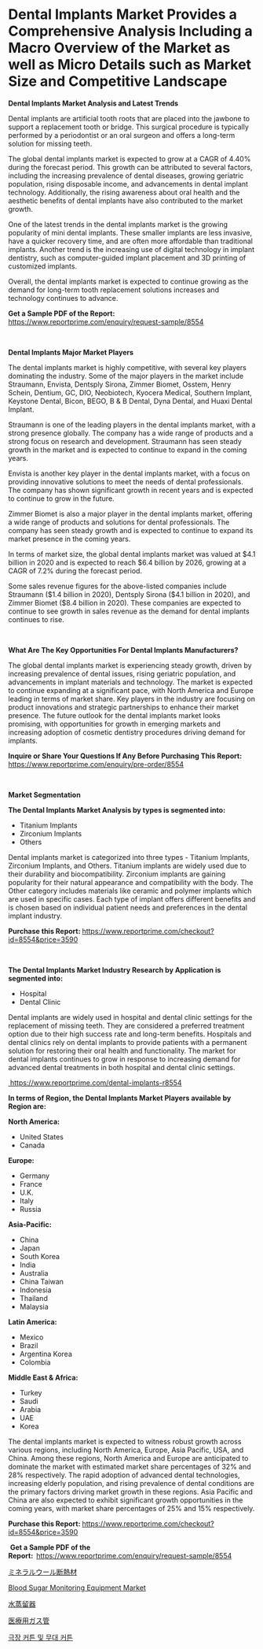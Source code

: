 <p><h1>Dental Implants Market Provides a Comprehensive Analysis Including a Macro Overview of the Market as well as Micro Details such as Market Size and Competitive Landscape</h1></p><p><strong>Dental Implants Market Analysis and Latest Trends</strong></p>
<p><p>Dental implants are artificial tooth roots that are placed into the jawbone to support a replacement tooth or bridge. This surgical procedure is typically performed by a periodontist or an oral surgeon and offers a long-term solution for missing teeth. </p><p>The global dental implants market is expected to grow at a CAGR of 4.40% during the forecast period. This growth can be attributed to several factors, including the increasing prevalence of dental diseases, growing geriatric population, rising disposable income, and advancements in dental implant technology. Additionally, the rising awareness about oral health and the aesthetic benefits of dental implants have also contributed to the market growth.</p><p>One of the latest trends in the dental implants market is the growing popularity of mini dental implants. These smaller implants are less invasive, have a quicker recovery time, and are often more affordable than traditional implants. Another trend is the increasing use of digital technology in implant dentistry, such as computer-guided implant placement and 3D printing of customized implants.</p><p>Overall, the dental implants market is expected to continue growing as the demand for long-term tooth replacement solutions increases and technology continues to advance.</p></p>
<p><strong>Get a Sample PDF of the Report:&nbsp;</strong> <a href="https://www.reportprime.com/enquiry/request-sample/8554">https://www.reportprime.com/enquiry/request-sample/8554</a></p>
<p>&nbsp;</p>
<p><strong>Dental Implants Major Market Players</strong></p>
<p><p>The dental implants market is highly competitive, with several key players dominating the industry. Some of the major players in the market include Straumann, Envista, Dentsply Sirona, Zimmer Biomet, Osstem, Henry Schein, Dentium, GC, DIO, Neobiotech, Kyocera Medical, Southern Implant, Keystone Dental, Bicon, BEGO, B & B Dental, Dyna Dental, and Huaxi Dental Implant.</p><p>Straumann is one of the leading players in the dental implants market, with a strong presence globally. The company has a wide range of products and a strong focus on research and development. Straumann has seen steady growth in the market and is expected to continue to expand in the coming years.</p><p>Envista is another key player in the dental implants market, with a focus on providing innovative solutions to meet the needs of dental professionals. The company has shown significant growth in recent years and is expected to continue to grow in the future.</p><p>Zimmer Biomet is also a major player in the dental implants market, offering a wide range of products and solutions for dental professionals. The company has seen steady growth and is expected to continue to expand its market presence in the coming years.</p><p>In terms of market size, the global dental implants market was valued at $4.1 billion in 2020 and is expected to reach $6.4 billion by 2026, growing at a CAGR of 7.2% during the forecast period.</p><p>Some sales revenue figures for the above-listed companies include Straumann ($1.4 billion in 2020), Dentsply Sirona ($4.1 billion in 2020), and Zimmer Biomet ($8.4 billion in 2020). These companies are expected to continue to see growth in sales revenue as the demand for dental implants continues to rise.</p></p>
<p>&nbsp;</p>
<p><strong>What Are The Key Opportunities For Dental Implants Manufacturers?</strong></p>
<p><p>The global dental implants market is experiencing steady growth, driven by increasing prevalence of dental issues, rising geriatric population, and advancements in implant materials and technology. The market is expected to continue expanding at a significant pace, with North America and Europe leading in terms of market share. Key players in the industry are focusing on product innovations and strategic partnerships to enhance their market presence. The future outlook for the dental implants market looks promising, with opportunities for growth in emerging markets and increasing adoption of cosmetic dentistry procedures driving demand for implants.</p></p>
<p><strong>Inquire or Share Your Questions If Any Before Purchasing This Report:</strong> <a href="https://www.reportprime.com/enquiry/pre-order/8554">https://www.reportprime.com/enquiry/pre-order/8554</a></p>
<p>&nbsp;</p>
<p><strong>Market Segmentation</strong></p>
<p><strong>The Dental Implants Market Analysis by types is segmented into:</strong></p>
<p><ul><li>Titanium Implants</li><li>Zirconium Implants</li><li>Others</li></ul></p>
<p><p>Dental implants market is categorized into three types - Titanium Implants, Zirconium Implants, and Others. Titanium implants are widely used due to their durability and biocompatibility. Zirconium implants are gaining popularity for their natural appearance and compatibility with the body. The Other category includes materials like ceramic and polymer implants which are used in specific cases. Each type of implant offers different benefits and is chosen based on individual patient needs and preferences in the dental implant industry.</p></p>
<p><strong>Purchase this Report:&nbsp;</strong><a href="https://www.reportprime.com/checkout?id=8554&price=3590">https://www.reportprime.com/checkout?id=8554&price=3590</a></p>
<p>&nbsp;</p>
<p><strong>The Dental Implants Market Industry Research by Application is segmented into:</strong></p>
<p><ul><li>Hospital</li><li>Dental Clinic</li></ul></p>
<p><p>Dental implants are widely used in hospital and dental clinic settings for the replacement of missing teeth. They are considered a preferred treatment option due to their high success rate and long-term benefits. Hospitals and dental clinics rely on dental implants to provide patients with a permanent solution for restoring their oral health and functionality. The market for dental implants continues to grow in response to increasing demand for advanced dental treatments in both hospital and dental clinic settings.</p></p>
<p><a href="https://www.reportprime.com/dental-implants-r8554">&nbsp;https://www.reportprime.com/dental-implants-r8554</a></p>
<p><strong>In terms of Region, the Dental Implants Market Players available by Region are:</strong></p>
<p>
    <p> <strong> North America: </strong>
        <ul>
            <li>United States</li>
            <li>Canada</li>
        </ul>
        </p> 
    <p> <strong> Europe: </strong>
        <ul>
            <li>Germany</li>
            <li>France</li>
            <li>U.K.</li>
            <li>Italy</li>
            <li>Russia</li>
        </ul>
        </p> 
    <p> <strong> Asia-Pacific: </strong>
        <ul>
            <li>China</li>
            <li>Japan</li>
            <li>South Korea</li>
            <li>India</li>
            <li>Australia</li>
            <li>China Taiwan</li>
            <li>Indonesia</li>
            <li>Thailand</li>
            <li>Malaysia</li>
        </ul>
        </p> 
    <p> <strong> Latin America: </strong>
        <ul>
            <li>Mexico</li>
            <li>Brazil</li>
            <li>Argentina Korea</li>
            <li>Colombia</li>
        </ul>
        </p> 
    <p> <strong> Middle East & Africa: </strong>
        <ul>
            <li>Turkey</li>
            <li>Saudi</li>
            <li>Arabia</li>
            <li>UAE</li>
            <li>Korea</li>
        </ul>
    </p>
    </p>
<p><p>The dental implants market is expected to witness robust growth across various regions, including North America, Europe, Asia Pacific, USA, and China. Among these regions, North America and Europe are anticipated to dominate the market with estimated market share percentages of 32% and 28% respectively. The rapid adoption of advanced dental technologies, increasing elderly population, and rising prevalence of dental conditions are the primary factors driving market growth in these regions. Asia Pacific and China are also expected to exhibit significant growth opportunities in the coming years, with market share percentages of 25% and 15% respectively.</p></p>
<p><strong>Purchase this Report: </strong><a href="https://www.reportprime.com/checkout?id=8554&price=3590">https://www.reportprime.com/checkout?id=8554&price=3590</a></p>
<p>&nbsp;<strong>Get a Sample PDF of the Report:&nbsp;&nbsp;</strong><a href="https://www.reportprime.com/enquiry/request-sample/8554">https://www.reportprime.com/enquiry/request-sample/8554</a></p>
<p><strong></strong></p>
<p><p><a href="https://github.com/marbadji/Market-Research-Report-List-1/blob/main/116990422977.md">ミネラルウール断熱材</a></p><p><a href="https://github.com/mancsybtousav/Market-Research-Report-List-2/blob/main/blood-sugar-monitoring-equipment-market.md">Blood Sugar Monitoring Equipment Market</a></p><p><a href="https://github.com/KaydenJohns1964/Market-Research-Report-List-1/blob/main/332288722978.md">水蒸留器</a></p><p><a href="https://medium.com/@r.aspinall_32685/%E5%8C%BB%E7%99%82%E7%94%A8%E3%82%AC%E3%82%B9%E3%83%81%E3%83%A5%E3%83%BC%E3%83%96%E5%B8%82%E5%A0%B4%E3%81%AE%E8%A6%8B%E9%80%9A%E3%81%97-%E7%94%A3%E6%A5%AD%E6%A6%82%E8%A6%81%E3%81%A8%E4%BA%88%E6%B8%AC-2024%E5%B9%B4%E3%81%8B%E3%82%892031%E5%B9%B4-ed98779e747b">医療用ガス管</a></p><p><a href="https://medium.com/@desmondmraz12023/%EA%B7%B9%EC%9E%A5-%EC%BB%A4%ED%8A%BC%EA%B3%BC-%EB%AC%B4%EB%8C%80-%EC%BB%A4%ED%8A%BC-%EC%8B%9C%EC%9E%A5%EC%9D%98-%EC%9D%B8%EC%82%AC%EC%9D%B4%ED%8A%B8-%EC%8B%9C%EC%9E%A5-%EB%8F%99%ED%96%A5-%EC%84%B1%EC%9E%A5-2024%EB%85%84%EB%B6%80%ED%84%B0-2031%EB%85%84%EA%B9%8C%EC%A7%80-%EC%98%88%EC%B8%A1-b33cce00b1e5">극장 커튼 및 무대 커튼</a></p></p>